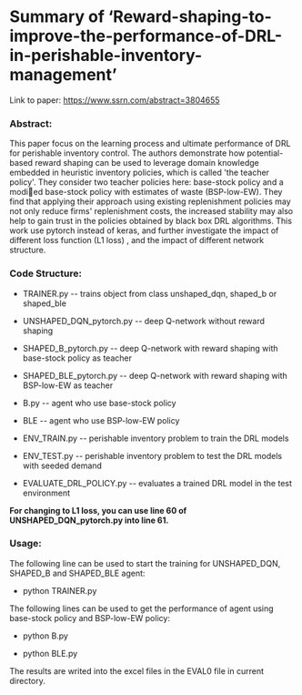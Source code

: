 # Summary of ‘Reward-shaping-to-improve-the-performance-of-DRL-in-perishable-inventory-management’

Link to paper: https://www.ssrn.com/abstract=3804655

### Abstract:

This paper focus on the learning process and ultimate performance of DRL for perishable inventory control. The authors demonstrate how potential-based reward shaping can be used to leverage domain knowledge embedded in heuristic inventory policies, which is called 'the teacher policy'. They consider two teacher policies here: base-stock policy and a modied base-stock policy with estimates of waste (BSP-low-EW). They find that applying their approach using existing replenishment policies may not only reduce firms' replenishment costs, the increased stability may also help to gain trust in the policies obtained by black box DRL algorithms. This work use pytorch instead of keras, and  further investigate the impact of different loss function (L1 loss) , and the impact of different network structure.

### Code Structure:

* TRAINER.py -- trains object from class unshaped_dqn, shaped_b or shaped_ble

* UNSHAPED_DQN_pytorch.py -- deep Q-network without reward shaping

* SHAPED_B_pytorch.py -- deep Q-network with reward shaping with base-stock policy as teacher

* SHAPED_BLE_pytorch.py -- deep Q-network with reward shaping with BSP-low-EW as teacher

* B.py -- agent who use base-stock policy

* BLE -- agent who use BSP-low-EW policy

* ENV_TRAIN.py -- perishable inventory problem to train the DRL models

* ENV_TEST.py -- perishable inventory problem to test the DRL models with seeded demand

* EVALUATE_DRL_POLICY.py -- evaluates a trained DRL model in the test environment

**For changing to L1 loss, you can use line 60 of UNSHAPED_DQN_pytorch.py into line 61.**

### Usage:

The following line can be used to start the training for UNSHAPED_DQN, SHAPED_B and SHAPED_BLE agent:

- python TRAINER.py

The following lines can be used to get the performance of agent using base-stock policy and BSP-low-EW policy:

- python B.py

- python BLE.py

The results are writed into the excel files in the EVAL0 file in current directory.